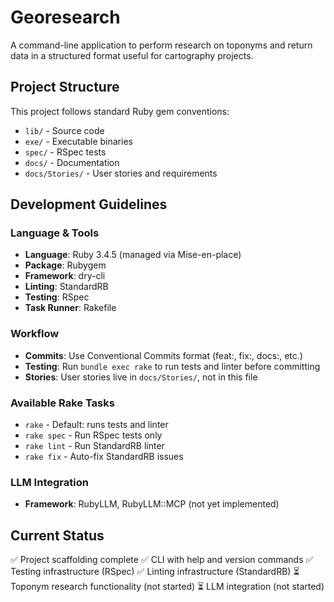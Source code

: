 # Georesearch

A command-line application to perform research on toponyms and return data in a structured format useful for cartography projects.

## Project Structure

This project follows standard Ruby gem conventions:
- `lib/` - Source code
- `exe/` - Executable binaries
- `spec/` - RSpec tests
- `docs/` - Documentation
- `docs/Stories/` - User stories and requirements

## Development Guidelines

### Language & Tools
- **Language**: Ruby 3.4.5 (managed via Mise-en-place)
- **Package**: Rubygem
- **Framework**: dry-cli
- **Linting**: StandardRB
- **Testing**: RSpec
- **Task Runner**: Rakefile

### Workflow
- **Commits**: Use Conventional Commits format (feat:, fix:, docs:, etc.)
- **Testing**: Run `bundle exec rake` to run tests and linter before committing
- **Stories**: User stories live in `docs/Stories/`, not in this file

### Available Rake Tasks
- `rake` - Default: runs tests and linter
- `rake spec` - Run RSpec tests only
- `rake lint` - Run StandardRB linter
- `rake fix` - Auto-fix StandardRB issues

### LLM Integration
- **Framework**: RubyLLM, RubyLLM::MCP (not yet implemented)

## Current Status

✅ Project scaffolding complete
✅ CLI with help and version commands
✅ Testing infrastructure (RSpec)
✅ Linting infrastructure (StandardRB)
⏳ Toponym research functionality (not started)
⏳ LLM integration (not started)
